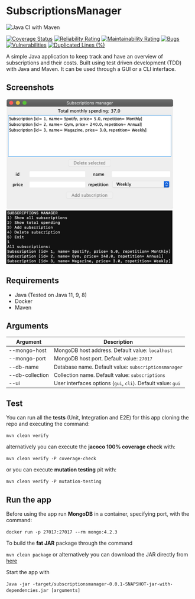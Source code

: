 # SubscriptionsManager

![Java CI with Maven](https://github.com/pzsette/SubscriptionsManager/workflows/Java%20CI%20with%20Maven/badge.svg)

[![Coverage Status](https://coveralls.io/repos/github/pzsette/SubscriptionsManager/badge.svg?branch=master)](https://coveralls.io/github/pzsette/SubscriptionsManager?branch=master)
[![Reliability Rating](https://sonarcloud.io/api/project_badges/measure?project=pzsette_SubscriptionsManager&metric=reliability_rating)](https://sonarcloud.io/dashboard?id=pzsette_SubscriptionsManager)
[![Maintainability Rating](https://sonarcloud.io/api/project_badges/measure?project=pzsette_SubscriptionsManager&metric=sqale_rating)](https://sonarcloud.io/dashboard?id=pzsette_SubscriptionsManager)
[![Bugs](https://sonarcloud.io/api/project_badges/measure?project=pzsette_SubscriptionsManager&metric=bugs)](https://sonarcloud.io/dashboard?id=pzsette_SubscriptionsManager)
[![Vulnerabilities](https://sonarcloud.io/api/project_badges/measure?project=pzsette_SubscriptionsManager&metric=vulnerabilities)](https://sonarcloud.io/dashboard?id=pzsette_SubscriptionsManager)
[![Duplicated Lines (%)](https://sonarcloud.io/api/project_badges/measure?project=pzsette_SubscriptionsManager&metric=duplicated_lines_density)](https://sonarcloud.io/dashboard?id=pzsette_SubscriptionsManager)

A simple Java application to keep track and have an overview of subscriptions and their costs. Built using test driven development (TDD) with Java and Maven. It can be used through a GUI or a CLI interface.

## Screenshots

<img src="screenshots/sub_gui.png" height=300/>
<img src="screenshots/sub_cli.png" height=145/>

## Requirements

* Java (Tested on Java 11, 9, 8)
* Docker
* Maven

## Arguments

Argument | Description
---------|-------------
--mongo-host | MongoDB host address. Default value: `localhost`
--mongo-port | MongoDB host port. Default value: `27017`
--db-name | Database name. Default value: `subscriptionsmanager`
--db-collection | Collection name. Default value: `subscriptions`
--ui  | User interfaces options (`gui`, `cli`). Default value: `gui`

## Test

You can run all the **tests** (Unit, Integration and E2E) for this app cloning the repo and executing the command:

`mvn clean verify`

alternatively you can execute the **jacoco 100% coverage check** with:

`mvn clean verify -P coverage-check`

or you can execute **mutation testing** pit with:

`mvn clean verify -P mutation-testing`

## Run the app

Before using the app run **MongoDB** in a container, specifying port, with the command:

`docker run -p 27017:27017 --rm mongo:4.2.3`

To build the **fat JAR** package through the command

`mvn clean package` or alternatively you can download the JAR directly from [here](https://github.com/pzsette/SubscriptionsManager/releases)

Start the app with

`Java -jar -target/subscriptionsmanager-0.0.1-SNAPSHOT-jar-with-dependencies.jar [arguments]`
